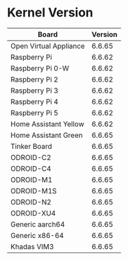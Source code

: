 
# Kernel Version

| Board | Version |
|-------|---------|
| Open Virtual Appliance | 6.6.65 |
| Raspberry Pi | 6.6.62 |
| Raspberry Pi 0-W | 6.6.62 |
| Raspberry Pi 2 | 6.6.62 |
| Raspberry Pi 3 | 6.6.62 |
| Raspberry Pi 4 | 6.6.62 |
| Raspberry Pi 5 | 6.6.62 |
| Home Assistant Yellow | 6.6.62 |
| Home Assistant Green | 6.6.65 |
| Tinker Board | 6.6.65 |
| ODROID-C2 | 6.6.65 |
| ODROID-C4 | 6.6.65 |
| ODROID-M1 | 6.6.65 |
| ODROID-M1S | 6.6.65 |
| ODROID-N2 | 6.6.65 |
| ODROID-XU4 | 6.6.65 |
| Generic aarch64 | 6.6.65 |
| Generic x86-64 | 6.6.65 |
| Khadas VIM3 | 6.6.65 |
